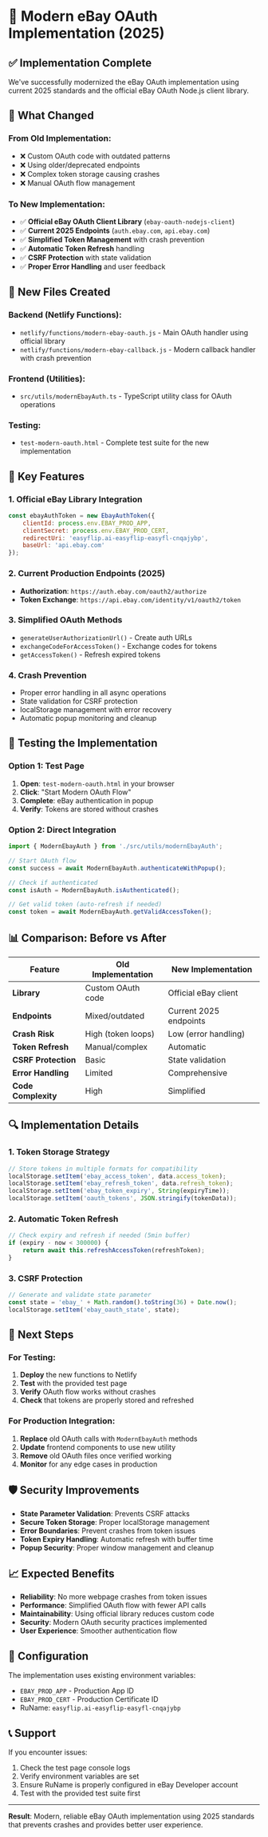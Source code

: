 # 🚀 Modern eBay OAuth Implementation (2025)

## ✅ Implementation Complete

We've successfully modernized the eBay OAuth implementation using current 2025 standards and the official eBay OAuth Node.js client library.

## 🔧 What Changed

### From Old Implementation:
- ❌ Custom OAuth code with outdated patterns
- ❌ Using older/deprecated endpoints  
- ❌ Complex token storage causing crashes
- ❌ Manual OAuth flow management

### To New Implementation:
- ✅ **Official eBay OAuth Client Library** (`ebay-oauth-nodejs-client`)
- ✅ **Current 2025 Endpoints** (`auth.ebay.com`, `api.ebay.com`)
- ✅ **Simplified Token Management** with crash prevention
- ✅ **Automatic Token Refresh** handling
- ✅ **CSRF Protection** with state validation
- ✅ **Proper Error Handling** and user feedback

## 📁 New Files Created

### Backend (Netlify Functions):
- `netlify/functions/modern-ebay-oauth.js` - Main OAuth handler using official library
- `netlify/functions/modern-ebay-callback.js` - Modern callback handler with crash prevention

### Frontend (Utilities):
- `src/utils/modernEbayAuth.ts` - TypeScript utility class for OAuth operations

### Testing:
- `test-modern-oauth.html` - Complete test suite for the new implementation

## 🎯 Key Features

### 1. Official eBay Library Integration
```javascript
const ebayAuthToken = new EbayAuthToken({
    clientId: process.env.EBAY_PROD_APP,
    clientSecret: process.env.EBAY_PROD_CERT,
    redirectUri: 'easyflip.ai-easyflip-easyfl-cnqajybp',
    baseUrl: 'api.ebay.com'
});
```

### 2. Current Production Endpoints (2025)
- **Authorization**: `https://auth.ebay.com/oauth2/authorize`
- **Token Exchange**: `https://api.ebay.com/identity/v1/oauth2/token`

### 3. Simplified OAuth Methods
- `generateUserAuthorizationUrl()` - Create auth URLs
- `exchangeCodeForAccessToken()` - Exchange codes for tokens
- `getAccessToken()` - Refresh expired tokens

### 4. Crash Prevention
- Proper error handling in all async operations
- State validation for CSRF protection
- localStorage management with error recovery
- Automatic popup monitoring and cleanup

## 🧪 Testing the Implementation

### Option 1: Test Page
1. **Open**: `test-modern-oauth.html` in your browser
2. **Click**: "Start Modern OAuth Flow"
3. **Complete**: eBay authentication in popup
4. **Verify**: Tokens are stored without crashes

### Option 2: Direct Integration
```typescript
import { ModernEbayAuth } from './src/utils/modernEbayAuth';

// Start OAuth flow
const success = await ModernEbayAuth.authenticateWithPopup();

// Check if authenticated
const isAuth = ModernEbayAuth.isAuthenticated();

// Get valid token (auto-refresh if needed)
const token = await ModernEbayAuth.getValidAccessToken();
```

## 📊 Comparison: Before vs After

| Feature | Old Implementation | New Implementation |
|---------|-------------------|-------------------|
| **Library** | Custom OAuth code | Official eBay client |
| **Endpoints** | Mixed/outdated | Current 2025 endpoints |
| **Crash Risk** | High (token loops) | Low (error handling) |
| **Token Refresh** | Manual/complex | Automatic |
| **CSRF Protection** | Basic | State validation |
| **Error Handling** | Limited | Comprehensive |
| **Code Complexity** | High | Simplified |

## 🔍 Implementation Details

### 1. Token Storage Strategy
```typescript
// Store tokens in multiple formats for compatibility
localStorage.setItem('ebay_access_token', data.access_token);
localStorage.setItem('ebay_refresh_token', data.refresh_token);
localStorage.setItem('ebay_token_expiry', String(expiryTime));
localStorage.setItem('oauth_tokens', JSON.stringify(tokenData));
```

### 2. Automatic Token Refresh
```typescript
// Check expiry and refresh if needed (5min buffer)
if (expiry - now < 300000) {
    return await this.refreshAccessToken(refreshToken);
}
```

### 3. CSRF Protection
```typescript
// Generate and validate state parameter
const state = 'ebay_' + Math.random().toString(36) + Date.now();
localStorage.setItem('ebay_oauth_state', state);
```

## 🚀 Next Steps

### For Testing:
1. **Deploy** the new functions to Netlify
2. **Test** with the provided test page
3. **Verify** OAuth flow works without crashes
4. **Check** that tokens are properly stored and refreshed

### For Production Integration:
1. **Replace** old OAuth calls with `ModernEbayAuth` methods
2. **Update** frontend components to use new utility
3. **Remove** old OAuth files once verified working
4. **Monitor** for any edge cases in production

## 🛡️ Security Improvements

- **State Parameter Validation**: Prevents CSRF attacks
- **Secure Token Storage**: Proper localStorage management
- **Error Boundaries**: Prevent crashes from token issues
- **Token Expiry Handling**: Automatic refresh with buffer time
- **Popup Security**: Proper window management and cleanup

## 📈 Expected Benefits

- **Reliability**: No more webpage crashes from token issues
- **Performance**: Simplified OAuth flow with fewer API calls
- **Maintainability**: Using official library reduces custom code
- **Security**: Modern OAuth security practices implemented
- **User Experience**: Smoother authentication flow

## 🔧 Configuration

The implementation uses existing environment variables:
- `EBAY_PROD_APP` - Production App ID
- `EBAY_PROD_CERT` - Production Certificate ID
- RuName: `easyflip.ai-easyflip-easyfl-cnqajybp`

## 📞 Support

If you encounter issues:
1. Check the test page console logs
2. Verify environment variables are set
3. Ensure RuName is properly configured in eBay Developer account
4. Test with the provided test suite first

---

**Result**: Modern, reliable eBay OAuth implementation using 2025 standards that prevents crashes and provides better user experience.